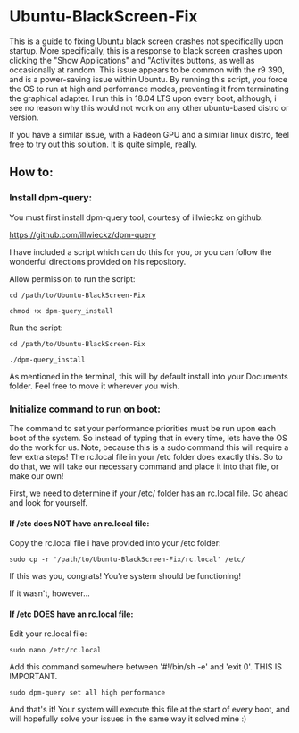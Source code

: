 # Ubuntu-BlackScreen-Fix

This is a guide to fixing Ubuntu black screen crashes not specifically upon startup. More specifically, this is a response to black screen crashes upon clicking the "Show Applications" and "Activiites buttons, as well as occasionally at random. This issue appears to be common with the r9 390, and is a power-saving issue within Ubuntu. By running this script, you force the OS to run at high and perfomance modes, preventing it from terminating the graphical adapter. I run this in 18.04 LTS upon every boot, although, i see no reason why this would not work on any other ubuntu-based distro or version.

If you have a similar issue, with a Radeon GPU and a similar linux distro, feel free to try out this solution. It is quite simple, really.

## How to: 

### Install dpm-query: 

You must first install dpm-query tool, courtesy of illwieckz on github: 

https://github.com/illwieckz/dpm-query

I have included a script which can do this for you, or you can follow the wonderful directions provided on his repository.

Allow permission to run the script: 
```
cd /path/to/Ubuntu-BlackScreen-Fix

chmod +x dpm-query_install
```

Run the script:
```
cd /path/to/Ubuntu-BlackScreen-Fix

./dpm-query_install
```

As mentioned in the terminal, this will by default install  into your Documents folder. Feel free to move it wherever you wish.

### Initialize command to run on boot: 

The command to set your performance priorities must be run upon each boot of the system. So instead of typing that in every time, lets have the OS do the work for us. Note, because this is a sudo command this will require a few extra steps! The rc.local file in your /etc folder does exactly this. So to do that, we will take our necessary command and place it into that file, or make our own!

First, we need to determine if your /etc/ folder has an rc.local file. Go ahead and look for yourself.

#### If /etc does NOT have an rc.local file: 

Copy the rc.local file i have provided into your /etc folder:
```
sudo cp -r '/path/to/Ubuntu-BlackScreen-Fix/rc.local' /etc/
```

If this was you, congrats! You're system should be functioning!

If it wasn't, however...

#### If /etc DOES have an rc.local file: 

Edit your rc.local file:
```
sudo nano /etc/rc.local
```

Add this command somewhere between '#!/bin/sh -e' and 'exit 0'. THIS IS IMPORTANT.
```
sudo dpm-query set all high performance
```

And that's it! Your system will execute this file at the start of every boot, and will hopefully solve your issues in the same way it solved mine :)




